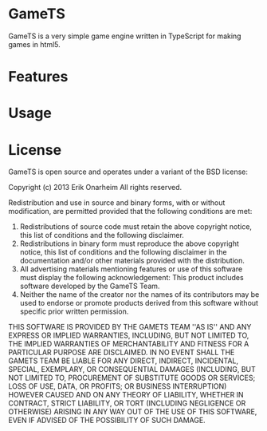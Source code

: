 # GameTS

GameTS is a very simple game engine written in TypeScript for making games in html5.

# Features

# Usage

# License

GameTS is open source and operates under a variant of the BSD license:

Copyright (c) 2013 Erik Onarheim
All rights reserved.

Redistribution and use in source and binary forms, with or without
modification, are permitted provided that the following conditions are met:
1. Redistributions of source code must retain the above copyright
   notice, this list of conditions and the following disclaimer.
2. Redistributions in binary form must reproduce the above copyright
   notice, this list of conditions and the following disclaimer in the
   documentation and/or other materials provided with the distribution.
3. All advertising materials mentioning features or use of this software
   must display the following acknowledgement:
   This product includes software developed by the GameTS Team.
4. Neither the name of the creator nor the
   names of its contributors may be used to endorse or promote products
   derived from this software without specific prior written permission.

THIS SOFTWARE IS PROVIDED BY THE GAMETS TEAM ''AS IS'' AND ANY
EXPRESS OR IMPLIED WARRANTIES, INCLUDING, BUT NOT LIMITED TO, THE IMPLIED
WARRANTIES OF MERCHANTABILITY AND FITNESS FOR A PARTICULAR PURPOSE ARE
DISCLAIMED. IN NO EVENT SHALL THE GAMETS TEAM BE LIABLE FOR ANY
DIRECT, INDIRECT, INCIDENTAL, SPECIAL, EXEMPLARY, OR CONSEQUENTIAL DAMAGES
(INCLUDING, BUT NOT LIMITED TO, PROCUREMENT OF SUBSTITUTE GOODS OR SERVICES;
LOSS OF USE, DATA, OR PROFITS; OR BUSINESS INTERRUPTION) HOWEVER CAUSED AND
ON ANY THEORY OF LIABILITY, WHETHER IN CONTRACT, STRICT LIABILITY, OR TORT
(INCLUDING NEGLIGENCE OR OTHERWISE) ARISING IN ANY WAY OUT OF THE USE OF THIS
SOFTWARE, EVEN IF ADVISED OF THE POSSIBILITY OF SUCH DAMAGE.
